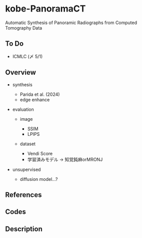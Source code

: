 # kobe-PanoramaCT

Automatic Synthesis of Panoramic Radiographs from Computed Tomography Data

## To Do
* ICMLC (〆 5/1) 

## Overview

* synthesis
  * Parida et al. (2024)
  * edge enhance
  
* evaluation
  * image
    * SSIM
    * LPIPS

  * dataset
    * Vendi Score
    * 学習済みモデル -> 知覚鈍麻orMRONJ

* unsupervised
  * diffusion model...?

## References
 
## Codes

## Description
